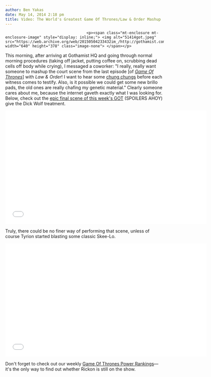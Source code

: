 ```yaml
---
author: Ben Yakas
date: May 14, 2014 2:18 pm
title: Video: The World's Greatest Game Of Thrones/Law & Order Mashup
---
```


	
										<p><span class="mt-enclosure mt-enclosure-image" style="display: inline;"> <img alt="51414got.jpeg" src="https://web.archive.org/web/20150504233432im_/http://gothamist.com/attachments/byakas/51414got.jpeg" width="640" height="378" class="image-none"> </span></p>

<p>This morning, after arriving at Gothamist HQ and going through normal morning procedures (taking off jacket, putting coffee on, scrubbing dead cells off body while crying), I messaged a coworker: &quot;I really, really want someone to mashup the court scene from the last episode [of <a href="https://web.archive.org/web/20150504233432/http://gothamist.com/tags/gameofthrones"><em>Game Of Thrones</em></a>] with <em>Law &amp; Order</em>! I want to hear some <a href="https://web.archive.org/web/20150504233432/http://gothamist.com/2004/03/11/chung_chung.php">chung chungs</a> before each witness comes to testify. Also, is it possible we could get some new brillo pads, the old ones are really chafing my genetic material.&quot; Clearly someone cares about me, because the internet gaveth exactly what I was looking for. Below, check out the <a href="https://web.archive.org/web/20150504233432/http://gothamist.com/2014/05/12/game_of_thrones_power_rankings_the_3.php">epic final scene of this week&apos;s GOT</a> (SPOILERS AHOY) give the Dick Wolf treatment.</p>

<p><iframe width="640" height="360" src="//web.archive.org/web/20150504233432if_/http://www.youtube.com/embed/RxSXGaH79Yk" frameborder="0" allowfullscreen></iframe></p>

<p>Truly, there could be no finer way of performing that scene, unless of course Tyrion started blasting some classic Skee-Lo.</p>

<p><iframe width="640" height="360" src="//web.archive.org/web/20150504233432if_/http://www.youtube.com/embed/jvHK6blDJaQ" frameborder="0" allowfullscreen></iframe></p>

<p>Don&apos;t forget to check out our weekly <a href="https://web.archive.org/web/20150504233432/http://gothamist.com/tags/gameofthronespowerrankings">Game Of Thrones Power Rankings</a>&#x2014;it&apos;s the only way to find out whether Rickon is still on the show.</p>					
										
									
				